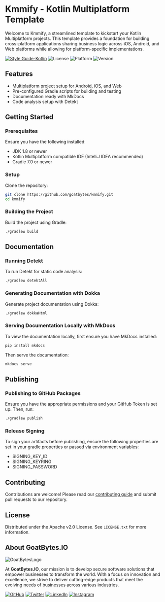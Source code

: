 # Kmmify - Kotlin Multiplatform Template

Welcome to Kmmify, a streamlined template to kickstart your Kotlin Multiplatform projects. This
template provides a foundation for building cross-platform applications sharing business logic
across iOS, Android, and Web platforms while allowing for platform-specific implementations.

[![Style Guide-Kotlin](https://img.shields.io/badge/Style%20Guide-Kotlin-7F52FF.svg?style=flat&labelColor=black&color=7F52FF&logo=kotlin)](https://styles.goatbytes.io/lang/kotlin)
![License](https://img.shields.io/badge/License-Apache%20V2.0-blue)
![Platform](https://img.shields.io/badge/Platform-Android%20|%20iOS%20|%20Desktop%20|%20Web-green)
![Version](https://img.shields.io/badge/Version-0.0.1-yellow)

## Features

- Multiplatform project setup for Android, iOS, and Web
- Pre-configured Gradle scripts for building and testing
- Documentation ready with MkDocs
- Code analysis setup with Detekt

## Getting Started

### Prerequisites

Ensure you have the following installed:

- JDK 1.8 or newer
- Kotlin Multiplatform compatible IDE (IntelliJ IDEA recommended)
- Gradle 7.0 or newer

### Setup

Clone the repository:

```sh
git clone https://github.com/goatbytes/kmmify.git
cd kmmify
```

### Building the Project

Build the project using Gradle:

```sh
./gradlew build
```

## Documentation

### Running Detekt

To run Detekt for static code analysis:

```sh
./gradlew detektAll
```

### Generating Documentation with Dokka

Generate project documentation using Dokka:

```sh
./gradlew dokkaHtml
```

### Serving Documentation Locally with MkDocs

To view the documentation locally, first ensure you have MkDocs installed:

```sh
pip install mkdocs
```

Then serve the documentation:

```sh
mkdocs serve
```

## Publishing

### Publishing to GitHub Packages

Ensure you have the appropriate permissions and your GitHub Token is set up. Then, run:

```sh
./gradlew publish
```

### Release Signing

To sign your artifacts before publishing, ensure the following properties are set in your
gradle.properties or passed via environment variables:

- SIGNING_KEY_ID
- SIGNING_KEYRING
- SIGNING_PASSWORD

## Contributing

Contributions are welcome! Please read our [contributing guide](CONTRIBUTING.md) and submit pull
requests to our repository.

## License

Distributed under the Apache v2.0 License. See `LICENSE.txt` for more information.

## About GoatBytes.IO

![GoatBytesLogo](https://storage.googleapis.com/ktor-goatbytes.appspot.com/images/logo/1000h/goatbytes-logo-with-text.png)

At **GoatBytes.IO**, our mission is to develop secure software solutions that empower businesses to
transform the world. With a focus on innovation and excellence, we strive to deliver cutting-edge
products that meet the evolving needs of businesses across various industries.

[![GitHub](https://img.shields.io/badge/GitHub-GoatBytes-181717?logo=github)](https://github.com/goatbytes)
[![Twitter](https://img.shields.io/badge/Twitter-GoatBytes-1DA1F2?logo=twitter)](https://twitter.com/goatbytes)
[![LinkedIn](https://img.shields.io/badge/LinkedIn-GoatBytes-0077B5?logo=linkedin)](https://www.linkedin.com/company/goatbytes)
[![Instagram](https://img.shields.io/badge/Instagram-GoatBytes.io-E4405F?logo=instagram)](https://www.instagram.com/goatbytes.io/)


